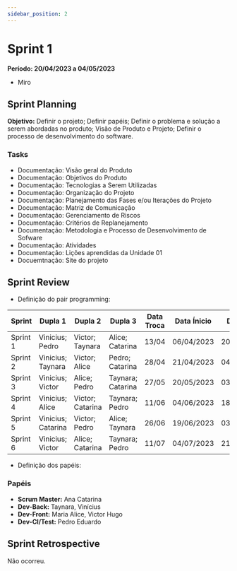 ```yaml
---
sidebar_position: 2
---
```


# Sprint 1

**Período: 20/04/2023 a 04/05/2023**

- Miro

## Sprint Planning

**Objetivo:** Definir o projeto; Definir papéis; Definir o problema e solução a serem abordadas no produto; Visão de Produto e Projeto; Definir o processo de desenvolvimento do software.

### Tasks

- Documentação: Visão geral do Produto
- Documentação: Objetivos do Produto
- Documentação: Tecnologias a Serem Utilizadas
- Documentação: Organização do Projeto
- Documentação: Planejamento das Fases e/ou Iterações do Projeto
- Documentação: Matriz de Comunicação
- Documentação: Gerenciamento de Riscos
- Documentação: Critérios de Replanejamento
- Documentação: Metodologia e Processo de Desenvolvimento de Sofware
- Documentação: Atividades
- Documentação: Lições aprendidas da Unidade 01
- Docuemtnação: Site do projeto

## Sprint Review

- Definição do pair programming:

|Sprint|Dupla 1|Dupla 2 |	Dupla 3 | Data Troca |	Data Ínicio |	Data Fim|
|--------|-----|--------|	-------| ----------|	----------- |	--------|
|Sprint 1|	Vinicius; Pedro|	Victor; Taynara	|Alice; Catarina|	13/04	|06/04/2023|	20/04/2023|
|Sprint 2|	Vinicius; Taynara|	Victor; Alice|	 Pedro; Catarina|	28/04	|21/04/2023|	04/05/2023|
|Sprint 3|	Vinicius; Victor|	Alice; Pedro|	 Taynara; Catarina|	27/05	|20/05/2023|	03/06/2023|
|Sprint 4|	Vinicius; Alice|	Victor; Catarina|Taynara; Pedro|	11/06	|04/06/2023|	18/06/2023|
|Sprint 5|	Vinicius; Catarina|	Victor; Pedro|	 Alice; Taynara|	26/06|	 19/06/2023|	03/07/2023|
|Sprint 6|	Vinicius; Victor|	Alice; Catarina| Taynara; Pedro|	11/07|	 04/07/2023|	21/07/2023|

- Definição dos papéis:


### Papéis

- **Scrum Master:** Ana Catarina
- **Dev-Back:** Taynara, Vinícius
- **Dev-Front:** Maria Alice, Victor Hugo
- **Dev-CI/Test:** Pedro Eduardo

## Sprint Retrospective

Não ocorreu.
